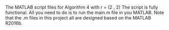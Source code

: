 The MATLAB script files for Algorithm 4 with r = (2 , 2) The script is fully functional. All you need to do is to run the main.m file in you MATLAB. Note that the .m files in this project all are designed based on the MATLAB R2016b.
